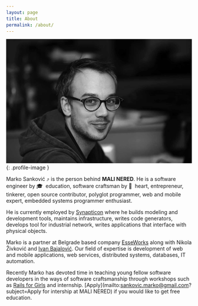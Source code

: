```yaml
---
layout: page
title: About
permalink: /about/
---
```


![Profile image](/images/profile.jpg){: .profile-image }

Marko Sanković &#10548; is the person behind <strong>MALI NERED</strong>. He is a software engineer by &#x1f393;&nbsp; education, software craftsman by &#128156;&nbsp; heart, entrepreneur, tinkerer, open source contributor, polyglot programmer, web and mobile expert, embedded systems programmer enthusiast.

He is currently employed by [Synapticon](https://www.synapticon.com) where he builds modeling and development tools, maintains infrastructure, writes code generators, develops tool for industrial network, writes applications that interface with physical objects.

Marko is a partner at Belgrade based company [EsseWorks](http://www.esseworks.com) along with Nikola Živković and <a href="https://bajalovic.github.io">Ivan Bajalović</a>. Our field of expertise is development of web and mobile applications, web services, distributed systems, databases, IT automation.

Recently Marko has devoted time in teaching young fellow software developers in the ways of software craftsmanship through workshops such as [Rails for Girls](http://railsgirls.com/) and internship. [Apply](mailto:sankovic.marko@gmail.com?subject=Apply for intership at MALI NERED) if you would like to get free education.
